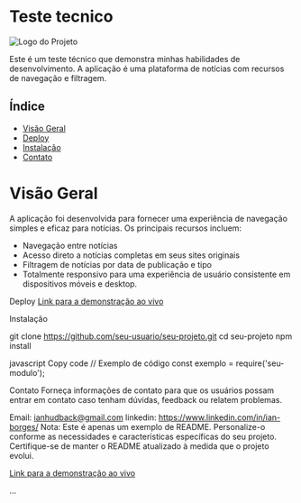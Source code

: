# Teste tecnico 

![Logo do Projeto]([url_da_imagem_da_logo.png](https://imagem.app/image/ob22ZE))

Este é um teste técnico que demonstra minhas habilidades de desenvolvimento. A aplicação é uma plataforma de notícias com recursos de navegação e filtragem.

## Índice
- [Visão Geral](#visão-geral)
- [Deploy](#Deploy)
- [Instalação](#instalação)
- [Contato](#contato)

# Visão Geral

A aplicação foi desenvolvida para fornecer uma experiência de navegação simples e eficaz para notícias. Os principais recursos incluem:

- Navegação entre notícias
- Acesso direto a notícias completas em seus sites originais
- Filtragem de notícias por data de publicação e tipo
- Totalmente responsivo para uma experiência de usuário consistente em dispositivos móveis e desktop.


Deploy
[Link para a demonstração ao vivo](https://teste-tecnico-ibge-simulator.vercel.app/)

Instalação

git clone https://github.com/seu-usuario/seu-projeto.git
cd seu-projeto
npm install


javascript
Copy code
// Exemplo de código
const exemplo = require('seu-modulo');

Contato
Forneça informações de contato para que os usuários possam entrar em contato caso tenham dúvidas, feedback ou relatem problemas.

Email: ianhudback@gmail.com
linkedin: https://www.linkedin.com/in/ian-borges/
Nota: Este é apenas um exemplo de README. Personalize-o conforme as necessidades e características específicas do seu projeto. Certifique-se de manter o README atualizado à medida que o projeto evolui.




[Link para a demonstração ao vivo](URL_DO_SEU_DEPLOY)

...
